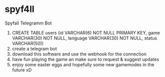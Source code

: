 # spyf4ll
Spyfall Telegramm Bot

1) CREATE TABLE users (id VARCHAR(6) NOT NULL PRIMARY KEY, game VARCHAR(30) NOT NULL, language VARCHAR(30) NOT NULL, status VARCHAR(50))
2) create a telegram bot
3) download this software and use the webhook for the connection
4) have fun playing the game an make sure to request &  suggest updates
5) enjoy some easter eggs and hopefully some new gamemodes in the future xD
